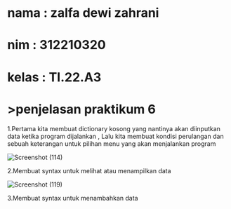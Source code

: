 # nama : zalfa dewi zahrani
# nim : 312210320
# kelas : TI.22.A3

# >penjelasan praktikum 6

1.Pertama kita membuat dictionary kosong yang nantinya akan diinputkan data ketika program dijalankan , Lalu kita membuat kondisi perulangan dan sebuah keterangan untuk pilihan menu yang akan menjalankan program

![Screenshot (114)](https://user-images.githubusercontent.com/115516617/204140034-5bad0b6c-a4f7-45be-94d1-90dd84205296.png)

2.Membuat syntax untuk melihat atau menampilkan data

![Screenshot (119)](https://user-images.githubusercontent.com/115516617/204140294-95fb0972-2642-4531-839a-2591a373a246.png)

3.Membuat syntax untuk menambahkan data




